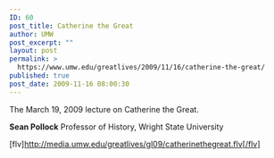 ```yaml
---
ID: 60
post_title: Catherine the Great
author: UMW
post_excerpt: ""
layout: post
permalink: >
  https://www.umw.edu/greatlives/2009/11/16/catherine-the-great/
published: true
post_date: 2009-11-16 08:00:30
---
```

The March 19, 2009 lecture on Catherine the Great.

<strong>Sean Pollock</strong>
Professor of History, Wright State University

[flv]http://media.umw.edu/greatlives/gl09/catherinethegreat.flv[/flv]